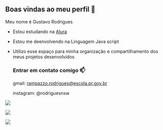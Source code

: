 ## Boas vindas ao meu perfil 💸

Meu nome é Gustavo Rodrigues

- Estou estudando na [Alura](https://www.alura.com.br)
- Estou me deenvolvendo na Linguagem Java script
- Utilizo esse espaço para minha organização e compartilhamento dos meus projetos desenvolvidos


  ### Entrar em contato comigo 📫

  gmail: rampazzo.rodrigues@escola.pr.gov.br
  
  instagram: @rodriguesnsw

 
 ![](https://media.tenor.com/A_Rj7e8RwW4AAAAM/gif.gif
)


![](https://media.tenor.com/cJRcMyUAiMcAAAAM/ah-shit-here-we-go-again-ah-shit.gif)


![](https://media.tenor.com/pt-BR/view/skyline-gtr-r34-gif-24757045)



